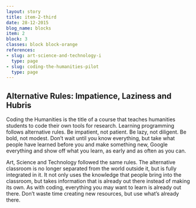 ```yaml
---
layout: story
title: item-2-third
date: 28-12-2015
blog_name: blocks
item: 2
block: 3
classes: block block-orange
references:
- slug: art-science-and-technology-i
  type: page
- slug: coding-the-humanities-pilot
  type: page
---
```

## Alternative Rules: Impatience, Laziness and Hubris

Coding the Humanities is the title of a course that teaches humanities students to code their own tools for research. Learning programming follows alternative rules. Be impatient, not patient. Be lazy, not diligent. Be bold, not modest. Don’t wait until you know everything, but take what people have learned before you and make something new, Google everything and show off what you learn, as early and as often as you can. 

Art, Science and Technology followed the same rules. The alternative classroom is no longer separated from the world outside it, but is fully integrated in it. It not only uses the knowledge that people bring into the classroom, but takes information that is already out there instead of making its own. As with coding, everything you may want to learn is already out there. Don’t waste time creating new resources, but use what’s already there.